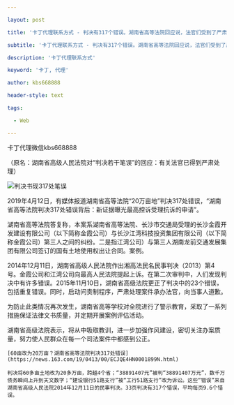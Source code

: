 ---
layout: post
title: '卡丁代理联系方式 - 判决有317个错误。湖南省高等法院回应说，法官们受到了严肃对待。'
subtitle: '卡丁代理联系方式 - 判决有317个错误。湖南省高等法院回应说，法官们受到了严肃对待。'
description: '卡丁代理联系方式'
keyword: '卡丁, 代理'
author: kbs668888
header-style: text
tags:
  - Web
---
卡丁代理微信kbs668888

（原名：湖南省高级人民法院对“判决若干笔误”的回应：有关法官已得到严肃处理）

![判决书现317处笔误](http://dingyue.ws.126.net/vr2jPcQwTsXMY80dFB1hPEj3LxU5YRoka5G2FdHwsQLRn1555134855287compressflag.jpg)

2019年4月12日，有媒体报道湖南省高等法院“20万亩地”判决317处错误，“湖南省高等法院判决317处错误背后：新证据曝光最高控诉受理抗诉的申请”。

湖南省高等法院答复称，本案系湖南省高等法院、长沙市交通局受理的长沙金霞开发建设有限公司（以下简称金霞公司）与长沙江湾科技投资集团有限公司（以下简称金霞公司）第三人之间的纠纷。二是指江湾公司）与第三人湖南龙前交通发展集团有限公司签订的国有土地使用权出让合同。案例。

2014年12月11日，湖南省高级人民法院作出湘高法民名民事判决（2013）第4号。金霞公司和江湾公司向最高人民法院提起上诉。在第二次审判中，人们发现判决中有许多错误。2015年11月10日，湖南省高级法院更正了判决中的23个错误，包括重复错误。同时，启动问责制程序，严肃处理案件承办法官，向当事人道歉。

为防止此类情况再次发生，湖南省高等学校对全院进行了警示教育，采取了一系列措施保证法律文书质量，并定期开展案例评估活动。

湖南省高级法院表示，将从中吸取教训，进一步加强作风建设，密切关注办案质量，努力使人民群众在每一个司法案件中都感到公正。

    
    
    [60亩改为20万亩？湖南省高等法院判决317处错误](https://news.163.com/19/0413/00/ECJQE4HN0001899N.html)
    
    判决将60多亩土地改为20多万亩，跨越4个省；“38891407元”被判“38891407万元”，数千万债务瞬间上升到天文数字；“建设银行51路支行”被“工行51路支行”改为诉讼。这些“错误”来自湖南省高级人民法院2014年12月11日的民事判决。33页判决有317个错误，平均每页9.6个错误。

  

